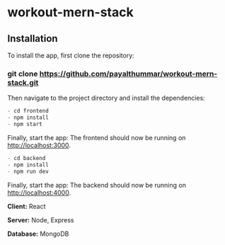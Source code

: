 # workout-mern-stack

## Installation

To install the app, first clone the repository:

### git clone https://github.com/payalthummar/workout-mern-stack.git

Then navigate to the project directory and install the dependencies:
 
```javascript
- cd frontend
- npm install
- npm start
```
Finally, start the app:
The frontend should now be running on [http://localhost:3000](http://localhost:3000).



```javascript
- cd backend
- npm install
- npm run dev
```
Finally, start the app:
The backend should now be running on [http://localhost:4000](http://localhost:4000).

**Client:** React

**Server:** Node, Express

**Database:** MongoDB
